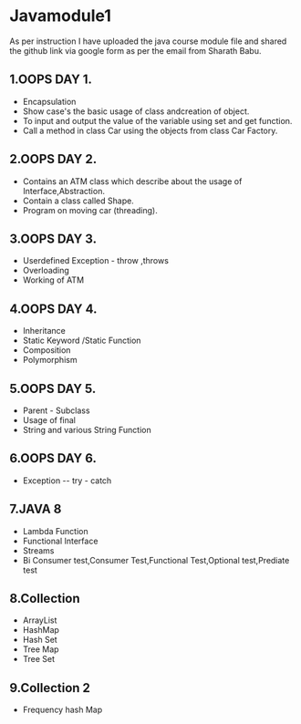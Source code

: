 # Javamodule1
As per instruction I have uploaded the java course module file and shared the github link via google form as per the email from Sharath Babu.

## 1.**OOPS DAY 1.**
   * Encapsulation
   * Show case's the basic usage of class andcreation of object.
   * To input and output the value of the variable using set and get function.
   * Call a method in class Car using the objects from class Car Factory.

## 2.**OOPS DAY 2.**
   * Contains an ATM class which describe about the usage of Interface,Abstraction.
   * Contain a class called Shape.
   * Program on moving car  (threading).

## 3.**OOPS DAY 3.**
   * Userdefined Exception - throw ,throws
   * Overloading
   * Working of ATM

## 4.**OOPS DAY 4.**
   * Inheritance
   * Static Keyword /Static Function
   * Composition
   * Polymorphism

## 5.**OOPS DAY 5.**
   * Parent - Subclass
   * Usage of final 
   * String and various String Function

## 6.**OOPS DAY 6.**
   * Exception -- try - catch 

## 7.**JAVA 8**
   * Lambda Function
   * Functional Interface
   * Streams
   * Bi Consumer test,Consumer Test,Functional Test,Optional test,Prediate test
  
## 8.**Collection**
   * ArrayList
   * HashMap
   * Hash Set
   * Tree Map
   * Tree Set
## 9.**Collection 2**
   * Frequency hash Map
   
